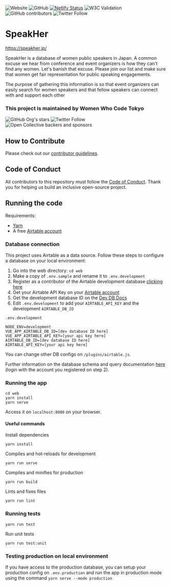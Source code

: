 ![Website](https://img.shields.io/website?down_color=lightgrey&down_message=offline&up_color=blue&up_message=online&url=https%3A%2F%2Fspeakher.jp)
![GitHub](https://img.shields.io/github/license/WWCodeTokyo/speak-her-db)
[![Netlify Status](https://api.netlify.com/api/v1/badges/4db391fa-4beb-4632-afe5-0931358657f2/deploy-status)](https://app.netlify.com/sites/speak-her-db/deploys)
![W3C Validation](https://img.shields.io/w3c-validation/html?targetUrl=https%3A%2F%2Fspeakher.jp)
![GitHub contributors](https://img.shields.io/github/contributors/WWCodeTokyo/speak-her-db)
![Twitter Follow](https://img.shields.io/twitter/follow/speakherjapan?style=social)


# SpeakHer

https://speakher.jp/

SpeakHer is a database of women public speakers in Japan. A common excuse we hear from conference and event organizers is how they can't find any women. Let's banish that excuse. Please join our list and make sure that women get fair representation for public speaking engagements.

The purpose of gathering this information is so that event organizers can easily search for women speakers and that fellow speakers can connect with and support each other

### This project is maintained by Women Who Code Tokyo
![GitHub Org's stars](https://img.shields.io/github/stars/WWCodeTokyo?style=social)
![Twitter Follow](https://img.shields.io/twitter/follow/wwcode_tokyo?style=social)
![Open Collective backers and sponsors](https://img.shields.io/opencollective/all/wwcodetokyo)

## How to Contribute

Please check out our [contributor guidelines](https://github.com/WWCodeTokyo/speak-her-db/blob/master/CONTRIBUTING.md).

## Code of Conduct

All contributors to this repository must follow the [Code of Conduct](https://www.womenwhocode.com/codeofconduct). Thank you for helping us build an inclusive open-source project.

## Running the code

Requirements:
- [Yarn](https://yarnpkg.com/)
- A free [Airtable account](https://airtable.com)

### Database connection

This project uses Airtable as a data source. Follow these steps to configure a database on your local environment:

1. Go into the web directory: `cd web`
2. Make a copy of `.env.sample` and rename it to `.env.development`
3. Register as a contributor of the Airtable development database [clicking here](https://airtable.com/invite/l?inviteId=invLCTAgGOsrWkXGM&inviteToken=3280cfd046a759fbcf5cb70371fbfab6dd306c9ce9851c2bd50da6de57b04121)
4. Get your Airtable API Key on your [Airtable account](https://airtable.com/account)
5. Get the development database ID on the [Dev DB Docs](https://airtable.com/appHpbskGp4dMpqEO/api/docs#javascript/introduction)
6. Edit `.env.development` to add your `AIRTABLE_API_KEY` and the development `AIRTABLE_DB_ID`

`.env.development`
```
NODE_ENV=development
VUE_APP_AIRTABLE_DB_ID=[dev database ID here]
VUE_APP_AIRTABLE_API_KEY=[your api key here]
AIRTABLE_DB_ID=[dev database ID here]
AIRTABLE_API_KEY=[your api key here]
```

You can change other DB configs on `/plugins/airtable.js`.

Further information on the database schema and query documentation [here](https://airtable.com/appHpbskGp4dMpqEO/api/docs#javascript/introduction) (login with the account you registered on step 2).


### Running the app

```
cd web
yarn install
yarn serve
```

Access it on `localhost:8080` on your browser.

#### Useful commands

Install dependencies
```
yarn install
```

Compiles and hot-reloads for development
```
yarn run serve
```

Compiles and minifies for production
```
yarn run build
```

Lints and fixes files
```
yarn run lint
```

### Running tests

```
yarn run test
```

Run unit tests
```
yarn run test:unit
```

### Testing production on local environment

If you have access to the production database, you can setup your production config on `.env.production` and run the app in production mode using the command `yarn serve --mode production`
